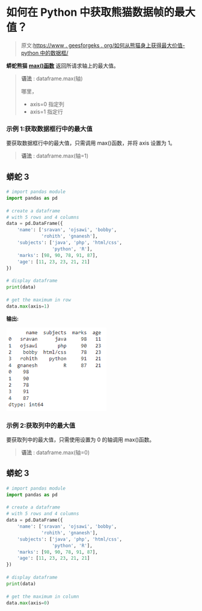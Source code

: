 # 如何在 Python 中获取熊猫数据帧的最大值？

> 原文:[https://www . geesforgeks . org/如何从熊猫身上获得最大价值-python 中的数据框/](https://www.geeksforgeeks.org/how-to-get-the-maximum-value-from-the-pandas-dataframe-in-python/)

**蟒蛇熊猫** [**max()函数**](https://www.geeksforgeeks.org/get-the-maximum-element-of-an-object-in-r-programming-max-function/) 返回所请求轴上的最大值。

> **语法** : dataframe.max(轴)
> 
> 哪里，
> 
> *   axis=0 指定列
> *   axis=1 指定行

### 示例 1:获取数据框行中的最大值

要获取数据框行中的最大值，只需调用 max()函数，并将 axis 设置为 1。

> **语法** : dataframe.max(轴=1)

## 蟒蛇 3

```py
# import pandas module
import pandas as pd

# create a dataframe
# with 5 rows and 4 columns
data = pd.DataFrame({
    'name': ['sravan', 'ojsawi', 'bobby', 
             'rohith', 'gnanesh'],
    'subjects': ['java', 'php', 'html/css',
                 'python', 'R'],
    'marks': [98, 90, 78, 91, 87],
    'age': [11, 23, 23, 21, 21]
})

# display dataframe
print(data)

# get the maximum in row
data.max(axis=1)
```

**输出:**

![](img/eecbd8620fce254e015e74bfc5c9560e.png)

### 示例 2:获取列中的最大值

要获取列中的最大值，只需使用设置为 0 的轴调用 max()函数。

> **语法** : dataframe.max(轴=0)

## 蟒蛇 3

```py
# import pandas module
import pandas as pd

# create a dataframe
# with 5 rows and 4 columns
data = pd.DataFrame({
    'name': ['sravan', 'ojsawi', 'bobby', 
             'rohith', 'gnanesh'],
    'subjects': ['java', 'php', 'html/css',
                 'python', 'R'],
    'marks': [98, 90, 78, 91, 87],
    'age': [11, 23, 23, 21, 21]
})

# display dataframe
print(data)

# get the maximum in column
data.max(axis=0)
```